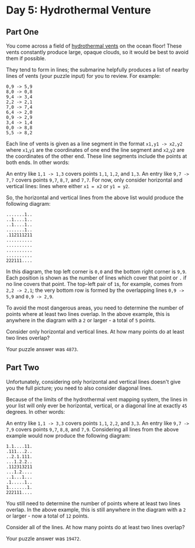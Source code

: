 # Day 5: Hydrothermal Venture
## Part One

You come across a field of [hydrothermal vents](https://en.wikipedia.org/wiki/Hydrothermal_vent) on the ocean floor! These vents constantly produce large, opaque clouds, so it would be best to avoid them if possible.

They tend to form in lines; the submarine helpfully produces a list of nearby lines of vents (your puzzle input) for you to review. For example:
```
0,9 -> 5,9
8,0 -> 0,8
9,4 -> 3,4
2,2 -> 2,1
7,0 -> 7,4
6,4 -> 2,0
0,9 -> 2,9
3,4 -> 1,4
0,0 -> 8,8
5,5 -> 8,2
```
Each line of vents is given as a line segment in the format ```x1,y1 -> x2,y2``` where ```x1```,```y1``` are the coordinates of one end the line segment and ```x2```,```y2``` are the coordinates of the other end. These line segments include the points at both ends. In other words:

An entry like ```1,1 -> 1,3``` covers points ```1,1```, ```1,2```, and ```1,3```.
An entry like ```9,7 -> 7,7``` covers points ```9,7```, ```8,7```, and ```7,7```.
For now, only consider horizontal and vertical lines: lines where either ```x1 = x2``` or ```y1 = y2```.

So, the horizontal and vertical lines from the above list would produce the following diagram:
```
.......1..
..1....1..
..1....1..
.......1..
.112111211
..........
..........
..........
..........
222111....
```
In this diagram, the top left corner is ```0,0``` and the bottom right corner is ```9,9```. Each position is shown as the number of lines which cover that point or ```.``` if no line covers that point. The top-left pair of ```1```s, for example, comes from ```2,2 -> 2,1```; the very bottom row is formed by the overlapping lines ```0,9 -> 5,9``` and ```0,9 -> 2,9```.

To avoid the most dangerous areas, you need to determine the number of points where at least two lines overlap. In the above example, this is anywhere in the diagram with a ```2``` or larger - a total of ```5``` points.

Consider only horizontal and vertical lines. At how many points do at least two lines overlap?

Your puzzle answer was ```4873```.

## Part Two
Unfortunately, considering only horizontal and vertical lines doesn't give you the full picture; you need to also consider diagonal lines.

Because of the limits of the hydrothermal vent mapping system, the lines in your list will only ever be horizontal, vertical, or a diagonal line at exactly ```45``` degrees. In other words:

An entry like ```1,1 -> 3,3``` covers points ```1,1```, ```2,2```, and ```3,3```.
An entry like ```9,7 -> 7,9``` covers points ```9,7```, ```8,8```, and ```7,9```.
Considering all lines from the above example would now produce the following diagram:
```
1.1....11.
.111...2..
..2.1.111.
...1.2.2..
.112313211
...1.2....
..1...1...
.1.....1..
1.......1.
222111....
```
You still need to determine the number of points where at least two lines overlap. In the above example, this is still anywhere in the diagram with a ```2``` or larger - now a total of ```12``` points.

Consider all of the lines. At how many points do at least two lines overlap?

Your puzzle answer was ```19472```.
